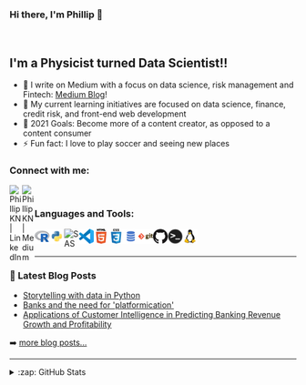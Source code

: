### Hi there, I'm Phillip 👋

<br />

## I'm a Physicist turned Data Scientist!!

- 🔭 I write on Medium with a focus on data science, risk management and Fintech: [Medium Blog][blog]!
- 🌱 My current learning initiatives are focused on data science, finance, credit risk, and front-end web development
- 🥅 2021 Goals: Become more of a content creator, as opposed to a content consumer
- ⚡ Fun fact: I love to play soccer and seeing new places

### Connect with me:

[<img align="left" alt="PhillipKN | LinkedIn" width="22px" src="https://cdn.jsdelivr.net/npm/simple-icons@v3/icons/linkedin.svg" />][linkedin]
[<img align="left" alt="PhillipKN | Medium" width="22px" src="https://cdn.jsdelivr.net/npm/simple-icons@v3/icons/medium.svg" />][blog]


<br />

### Languages and Tools:

<img align="left" alt="R" width="26px" src="https://raw.githubusercontent.com/github/explore/80688e429a7d4ef2fca1e82350fe8e3517d3494d/topics/r/r.png" />

<img align="left" alt="Python" width="26px" src="https://raw.githubusercontent.com/github/explore/80688e429a7d4ef2fca1e82350fe8e3517d3494d/topics/python/python.png" />

<img align="left" alt="SAS" width="26px" src="https://upload.wikimedia.org/wikipedia/commons/thumb/1/10/SAS_logo_horiz.svg/1280px-SAS_logo_horiz.svg.png" />

<img align="left" alt="Visual Studio Code" width="26px" src="https://raw.githubusercontent.com/github/explore/80688e429a7d4ef2fca1e82350fe8e3517d3494d/topics/visual-studio-code/visual-studio-code.png" />

<img align="left" alt="HTML5" width="26px" src="https://raw.githubusercontent.com/github/explore/80688e429a7d4ef2fca1e82350fe8e3517d3494d/topics/html/html.png" />

<img align="left" alt="CSS3" width="26px" src="https://raw.githubusercontent.com/github/explore/80688e429a7d4ef2fca1e82350fe8e3517d3494d/topics/css/css.png" />

<img align="left" alt="SQL" width="26px" src="https://raw.githubusercontent.com/github/explore/80688e429a7d4ef2fca1e82350fe8e3517d3494d/topics/sql/sql.png" />

<img align="left" alt="Git" width="26px" src="https://raw.githubusercontent.com/github/explore/80688e429a7d4ef2fca1e82350fe8e3517d3494d/topics/git/git.png" />

<img align="left" alt="GitHub" width="26px" src="https://raw.githubusercontent.com/github/explore/78df643247d429f6cc873026c0622819ad797942/topics/github/github.png" />

<img align="left" alt="Terminal" width="26px" src="https://raw.githubusercontent.com/github/explore/80688e429a7d4ef2fca1e82350fe8e3517d3494d/topics/terminal/terminal.png" />

<img align="left" alt="Linux" width="26px" src="https://raw.githubusercontent.com/github/explore/80688e429a7d4ef2fca1e82350fe8e3517d3494d/topics/linux/linux.png" />

<br />
<br />

---

### 📕 Latest Blog Posts

<!-- BLOG-POST-LIST:START -->
- [Storytelling with data in Python](https://medium.com/@phillipheita/storytelling-with-data-in-python-a6e1eebfa91b)
- [Banks and the need for 'platformication'](https://medium.com/@phillipheita/banks-and-the-need-for-platformication-d8d8fca901e7)
- [Applications of Customer Intelligence in Predicting Banking Revenue Growth and Profitability](https://medium.com/@phillipheita/applications-of-customer-intelligence-in-predicting-banking-revenue-growth-and-profitability-for-4bf19067f9ed)
<!-- BLOG-POST-LIST:END -->

➡️ [more blog posts...](https://medium.com/@phillipheita)

---

<details>
  <summary>:zap: GitHub Stats</summary>

  <img align="left" alt="Phillip's GitHub Stats" src="https://github-readme-stats.vercel.app/api?username=PhillipKN&show_icons=true&hide_border=true" />

</details>

[linkedin]: https://www.linkedin.com/in/phillip-heita
[blog]: https://medium.com/@phillipheita


